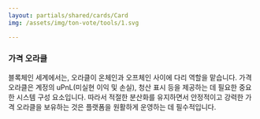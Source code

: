 ```yaml
---
layout: partials/shared/cards/Card
img: /assets/img/ton-vote/tools/1.svg

---
```



### 가격 오라클

블록체인 세계에서는, 오라클이 온체인과 오프체인 사이에 다리 역할을 맡습니다. 가격 오라클은 계정의 uPnL(미실현 이익 및 손실), 청산 표시 등을 제공하는 데 필요한 중요한 시스템 구성 요소입니다. 따라서 적절한 분산화를 유지하면서 안정적이고 강력한 가격 오라클을 보유하는 것은 플랫폼을 원활하게 운영하는 데 필수적입니다.
